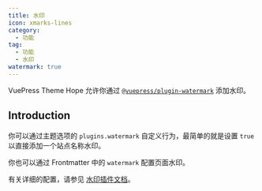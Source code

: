 ```yaml
---
title: 水印
icon: xmarks-lines
category:
  - 功能
tag:
  - 功能
  - 水印
watermark: true
---
```


VuePress Theme Hope 允许你通过 [`@vuepress/plugin-watermark`][watermark] 添加水印。

<!-- more -->

## Introduction

你可以通过主题选项的 `plugins.watermark` 自定义行为，最简单的就是设置 `true` 以直接添加一个站点名称水印。

你也可以通过 Frontmatter 中的 `watermark` 配置页面水印。

有关详细的配置，请参见 [水印插件文档][watermark-config]。

[watermark]: https://ecosystem.vuejs.press/zh/plugins/watermark.html
[watermark-config]: https://ecosystem.vuejs.press/zh/plugins/watermark.html#options